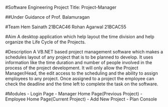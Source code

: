 #Software Engineering Project
Title: Project-Manager

##Under Guidance of
Prof. Balamuragan

#Team
Hem Sainath 21BCAC46
Rohan Agarwal 21BCAC55

#Aim
A desktop application which help layout the time division and help organize the Life Cycle of the Projects.

#Description
A VB.NET based project management software which makes a schedules layout of any project that is to be planned to develop.
It uses information like the time duration and number of people involved in the process of the project development.
It will only allow the Project Manager/Head, the edit access to the scheduling and the ability to assign employees to any project.
Once assigned to a project the employee can check the deadline and the time left to complete the task on the software.

#Modules
	- Login Page
	- Manager Home Page(Previous Project)
	- Employee Home Page(Current Project)
	- Add New Project
	- Plan Console
